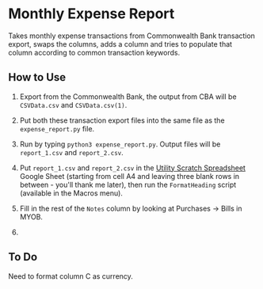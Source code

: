# Monthly Expense Report

Takes monthly expense transactions from Commonwealth Bank transaction export, swaps the columns, adds a column and tries to populate that column according to common transaction keywords. 

## How to Use

1. Export from the Commonwealth Bank, the output from CBA will be `CSVData.csv` and `CSVData.csv(1)`.

2. Put both these transaction export files into the same file as the `expense_report.py` file.

3. Run by typing `python3 expense_report.py`. Output files will be `report_1.csv` and `report_2.csv`.

4. Put `report_1.csv` and `report_2.csv` in the [Utility Scratch Spreadsheet](https://docs.google.com/spreadsheets/d/1151-Vibd-RE36G9TUSpHQiPFfU5IJ3GOR-k56qIQIrA/edit#gid=2063414313) Google Sheet (starting from cell A4 and leaving three blank rows in between - you'll thank me later), then run the `FormatHeading` script (available in the Macros menu).

5. Fill in the rest of the `Notes` column by looking at Purchases -> Bills in MYOB.

6. 

## To Do

Need to format column C as currency.
